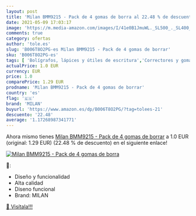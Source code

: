 ```yaml
---
layout: post
title: 'Milan BMM9215 - Pack de 4 gomas de borra al 22.48 % de descuento'
date: 2021-05-09 17:03:17
image: 'https://m.media-amazon.com/images/I/41e0B1JmuWL._SL500_._SL400_.jpg'
comments: true
category: ofertas
author: 'tole.es'
slug: 'B006T8O2PG-es Milan BMM9215 - Pack de 4 gomas de borrar'
sku: 'B006T8O2PG-es'
tags: [ 'Bolígrafos, lápices y útiles de escritura','Correctores y gomas de borrar','Gomas de borrar','Oficina y papelería','borrar','de','gomas','milan', ]
actualPrice: 1.0 EUR
currency: EUR
price: 1.0
comparePrice: 1.29 EUR
prodname: 'Milan BMM9215 - Pack de 4 gomas de borrar'
country: 'es'
flag: '🇪🇸'
brand: 'MILAN'
buyurl: 'https://www.amazon.es/dp/B006T8O2PG/?tag=tolees-21'
descuento: '22.48'
average: '1.17268987341771'
---
```


Ahora mismo tienes [Milan BMM9215 - Pack de 4 gomas de borrar](https://www.amazon.es/dp/B006T8O2PG/?tag=tolees-21) a 1.0 EUR (original: 1.29 EUR) (22.48 %  de descuento) en el siguiente enlace!

[![Milan BMM9215 - Pack de 4 gomas de borra](https://m.media-amazon.com/images/I/41e0B1JmuWL._SL500_._SL400_.jpg)](https://www.amazon.es/dp/B006T8O2PG/?tag=tolees-21)

🔎:

- Diseño y funcionalidad
- Alta calidad
- Diseno funcional
- Brand: MILAN

[🛒 Visítala!!!](https://www.amazon.es/dp/B006T8O2PG/?tag=tolees-21)
